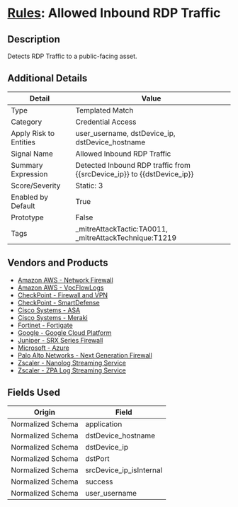 # [Rules](README.md): Allowed Inbound RDP Traffic

## Description
Detects RDP Traffic to a public-facing asset.

## Additional Details
|Detail|Value|
|----|----|
|Type|Templated Match|
|Category|Credential Access|
|Apply Risk to Entities|user_username, dstDevice_ip, dstDevice_hostname|
|Signal Name|Allowed Inbound RDP Traffic|
|Summary Expression|Detected Inbound RDP traffic from {{srcDevice_ip}} to {{dstDevice_ip}}|
|Score/Severity|Static: 3|
|Enabled by Default|True|
|Prototype|False|
|Tags|_mitreAttackTactic:TA0011, _mitreAttackTechnique:T1219|
## Vendors and Products
- [Amazon AWS - Network Firewall](../products/3a82061c-2ca3-4289-9c9b-78756001aa38.md)
- [Amazon AWS - VpcFlowLogs](../products/021d1ded-1c82-4663-bf5d-d6ed5170efa3.md)
- [CheckPoint - Firewall and VPN](../products/c3c1a4fc-10cc-4155-8a30-a3bb14fc9f31.md)
- [CheckPoint - SmartDefense](../products/2b82e665-bdde-474a-ae29-4f0f76598556.md)
- [Cisco Systems - ASA](../products/be4f7473-fe69-4311-8859-3561900060bf.md)
- [Cisco Systems - Meraki](../products/724c9add-8cd9-4013-b9e1-a907b96da426.md)
- [Fortinet - Fortigate](../products/c57e2c85-4fc1-4fb7-8fa1-dbc5235231ad.md)
- [Google - Google Cloud Platform](../products/dcc85cfc-a698-4d09-87de-f2c723f3ad07.md)
- [Juniper - SRX Series Firewall](../products/A17B3F3C-04F1-40C8-9497-3C499EB18A74.md)
- [Microsoft - Azure](../products/a1225af5-e778-4068-a9a2-47da93d1ff24.md)
- [Palo Alto Networks - Next Generation Firewall](../products/46f5fa2c-1a62-4692-82ad-ed87800a0adb.md)
- [Zscaler - Nanolog Streaming Service](../products/6299d728-14f7-455e-85c5-ea8ec65a654a.md)
- [Zscaler - ZPA Log Streaming Service](../products/4a75a995-0e10-45fc-8b4d-7fcfc0e98e25.md)


## Fields Used

|Origin|Field|
|----|----|
|Normalized Schema|application|
|Normalized Schema|dstDevice_hostname|
|Normalized Schema|dstDevice_ip|
|Normalized Schema|dstPort|
|Normalized Schema|srcDevice_ip_isInternal|
|Normalized Schema|success|
|Normalized Schema|user_username|


